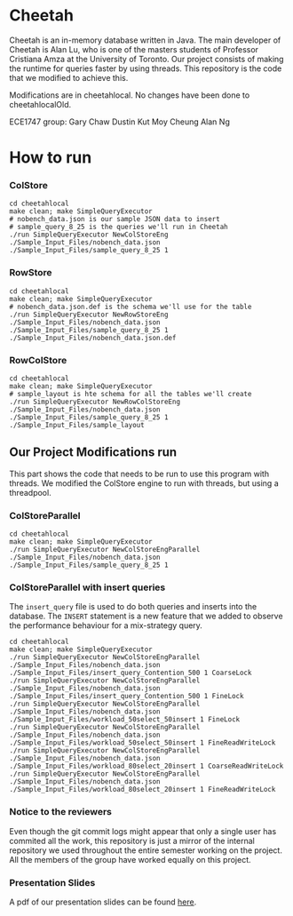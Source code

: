 # Cheetah
Cheetah is an in-memory database written in Java. The main developer of Cheetah
is Alan Lu, who is one of the masters students of Professor Cristiana Amza at the
University of Toronto.
Our project consists of making the runtime for queries faster by using threads.
This repository is the code that we modified to achieve this.

Modifications are in cheetahlocal. No changes have been done to cheetahlocalOld.

ECE1747 group:
Gary Chaw
Dustin Kut Moy Cheung
Alan Ng

# How to run
### ColStore
```
cd cheetahlocal
make clean; make SimpleQueryExecutor
# nobench_data.json is our sample JSON data to insert
# sample_query_8_25 is the queries we'll run in Cheetah
./run SimpleQueryExecutor NewColStoreEng ./Sample_Input_Files/nobench_data.json ./Sample_Input_Files/sample_query_8_25 1
```

### RowStore
```
cd cheetahlocal
make clean; make SimpleQueryExecutor
# nobench_data.json.def is the schema we'll use for the table
./run SimpleQueryExecutor NewRowStoreEng ./Sample_Input_Files/nobench_data.json ./Sample_Input_Files/sample_query_8_25 1 ./Sample_Input_Files/nobench_data.json.def
```

### RowColStore
```
cd cheetahlocal
make clean; make SimpleQueryExecutor
# sample_layout is hte schema for all the tables we'll create
./run SimpleQueryExecutor NewRowColStoreEng ./Sample_Input_Files/nobench_data.json ./Sample_Input_Files/sample_query_8_25 1 ./Sample_Input_Files/sample_layout
```

## Our Project Modifications run
This part shows the code that needs to be run to use this program with threads.
We modified the ColStore engine to run with threads, but using a threadpool.

### ColStoreParallel

```
cd cheetahlocal
make clean; make SimpleQueryExecutor
./run SimpleQueryExecutor NewColStoreEngParallel ./Sample_Input_Files/nobench_data.json ./Sample_Input_Files/sample_query_8_25 1
```

### ColStoreParallel with insert queries
The `insert_query` file is used to do both queries and inserts into the
database. The `INSERT` statement is a new feature that we added to observe the
performance behaviour for a mix-strategy query.

```
cd cheetahlocal
make clean; make SimpleQueryExecutor
./run SimpleQueryExecutor NewColStoreEngParallel ./Sample_Input_Files/nobench_data.json ./Sample_Input_Files/insert_query_Contention_500 1 CoarseLock
./run SimpleQueryExecutor NewColStoreEngParallel ./Sample_Input_Files/nobench_data.json ./Sample_Input_Files/insert_query_Contention_500 1 FineLock
./run SimpleQueryExecutor NewColStoreEngParallel ./Sample_Input_Files/nobench_data.json ./Sample_Input_Files/workload_50select_50insert 1 FineLock
./run SimpleQueryExecutor NewColStoreEngParallel ./Sample_Input_Files/nobench_data.json ./Sample_Input_Files/workload_50select_50insert 1 FineReadWriteLock
./run SimpleQueryExecutor NewColStoreEngParallel ./Sample_Input_Files/nobench_data.json ./Sample_Input_Files/workload_80select_20insert 1 CoarseReadWriteLock
./run SimpleQueryExecutor NewColStoreEngParallel ./Sample_Input_Files/nobench_data.json ./Sample_Input_Files/workload_80select_20insert 1 FineReadWriteLock
```

### Notice to the reviewers
Even though the git commit logs might appear that only a single user has
commited all the work, this repository is just a mirror of the internal
repository we used throughout the entire semester working on the project. All
the members of the group have worked equally on this project.

### Presentation Slides
A pdf of our presentation slides can be found
[here](https://raw.githubusercontent.com/thescouser89/faster_cheetah/master/Making_Cheetah_Faster_Presentation.pdf "Cheetah Presentation").

